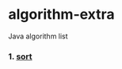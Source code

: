 # algorithm-extra
Java algorithm list

###  1. [sort](https://github.com/sanyinchen/algorithm-extra/tree/master/src/main/java/sort)
